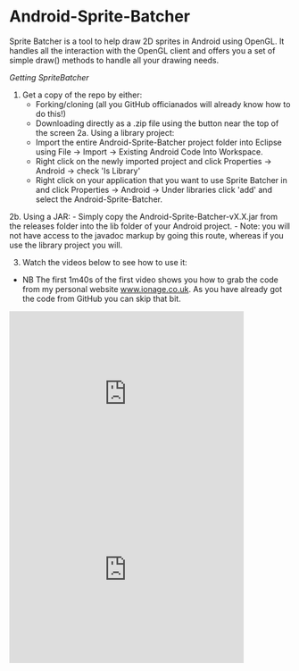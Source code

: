 Android-Sprite-Batcher
======================
Sprite Batcher is a tool to help draw 2D sprites in Android using OpenGL. It handles all the interaction with the OpenGL client and offers you a set of simple draw() methods to handle all your drawing needs.

*Getting SpriteBatcher*

1. Get a copy of the repo by either:
	- Forking/cloning (all you GitHub officianados will already know how to do this!)
	- Downloading directly as a .zip file using the button near the top of the screen
2a. Using a library project:
	- Import the entire Android-Sprite-Batcher project folder into Eclipse using File -> Import -> Existing Android Code Into Workspace. 
	- Right click on the newly imported project and click Properties -> Android -> check 'Is Library'
	- Right click on your application that you want to use Sprite Batcher in and click Properties -> Android -> Under libraries click 'add' and select the Android-Sprite-Batcher.

2b. Using a JAR:
	- Simply copy the Android-Sprite-Batcher-vX.X.jar from the releases folder into the lib folder of your Android project.
	- Note: you will not have access to the javadoc markup by going this route, whereas if you use the library project you will.

3. Watch the videos below to see how to use it:

* NB The first 1m40s of the first video shows you how to grab the code from my personal website www.ionage.co.uk. As you have already got the code from GitHub you can skip that bit.

<iframe width="420" height="315" src="http://www.youtube.com/embed/xc93rN2CGNw?rel=0" frameborder="0" allowfullscreen></iframe>

<iframe width="420" height="315" src="http://www.youtube.com/embed/cCTi0xvlXGY?rel=0" frameborder="0" allowfullscreen></iframe>